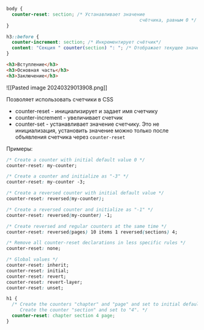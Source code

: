 ```css
body {
  counter-reset: section; /* Устанавливает значение
                                                 счётчика, равным 0 */
}

h3::before {
  counter-increment: section; /* Инкрементирует счётчик*/
  content: "Секция " counter(section) ": "; /* Отображает текущее значение счётчика */
}
```

```html
<h3>Вступление</h3>
<h3>Основная часть</h3>
<h3>Заключение</h3>
```

![[Pasted image 20240329013908.png]]

Позволяет использовать счетчики в CSS
- counter-reset - инициализирует и задает имя счетчику
- counter-increment - увеличивает счетчик
- counter-set - устанавливает значение счетчику. Это не инициализация, установить значение можно только после объявления счетчика через `counter-reset`

Примеры:
```css
/* Create a counter with initial default value 0 */
counter-reset: my-counter;

/* Create a counter and initialize as "-3" */
counter-reset: my-counter -3;

/* Create a reversed counter with initial default value */
counter-reset: reversed(my-counter);

/* Create a reversed counter and initialize as "-1" */
counter-reset: reversed(my-counter) -1;

/* Create reversed and regular counters at the same time */
counter-reset: reversed(pages) 10 items 1 reversed(sections) 4;

/* Remove all counter-reset declarations in less specific rules */
counter-reset: none;

/* Global values */
counter-reset: inherit;
counter-reset: initial;
counter-reset: revert;
counter-reset: revert-layer;
counter-reset: unset;
```

```css
h1 {
  /* Create the counters "chapter" and "page" and set to initial default value.
     Create the counter "section" and set to "4". */
  counter-reset: chapter section 4 page;
}
```